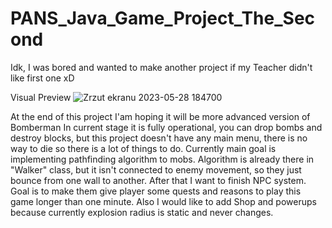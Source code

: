 # PANS_Java_Game_Project_The_Second
Idk, I was bored and wanted to make another project if my Teacher didn't like first one xD

Visual Preview 
![Zrzut ekranu 2023-05-28 184700](https://github.com/Guarczewski/PANS_Java_Game_Project_The_Second/assets/31183760/f58f2dad-3fde-463a-9a61-56d9e7383cf6)


At the end of this project I'am hoping it will be more advanced version of Bomberman
In current stage it is fully operational, you can drop bombs and destroy blocks, but this project doesn't have any main menu, there is no way to die so there is a lot of things to do.
Currently main goal is implementing pathfinding algorithm to mobs. Algorithm is already there in "Walker" class, but it isn't connected to enemy movement, so they just bounce from one wall to another.
After that I want to finish NPC system. Goal is to make them give player some quests and reasons to play this game longer than one minute.
Also I would like to add Shop and powerups because currently explosion radius is static and never changes.

